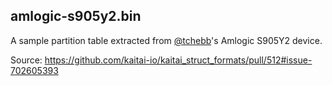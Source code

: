 <!--
SPDX-FileCopyrightText: 2021 Petr Pucil <petr.pucil@seznam.cz>

SPDX-License-Identifier: CC0-1.0
-->

## amlogic-s905y2.bin

A sample partition table extracted from [@tchebb](https://github.com/tchebb)'s Amlogic S905Y2 device.

Source: https://github.com/kaitai-io/kaitai_struct_formats/pull/512#issue-702605393
